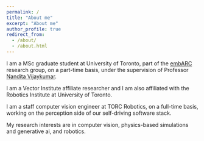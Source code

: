 ```yaml
---
permalink: /
title: "About me"
excerpt: "About me"
author_profile: true
redirect_from: 
  - /about/
  - /about.html
---
```


I am a MSc graduate student at University of Toronto, part of the [embARC](https://nandita-research-website-tan.vercel.app/) research group, on a part-time basis, under the supervision of Professor [Nandita Vijaykumar](https://www.cs.toronto.edu/~nandita/).

I am a Vector Institute affiliate researcher and I am also affiliated with the Robotics Institute at University of Toronto.

I am a staff computer vision engineer at TORC Robotics, on a full-time basis, working on the perception side of our self-driving software stack.

My research interests are in computer vision, physics-based simulations and generative ai, and robotics.
